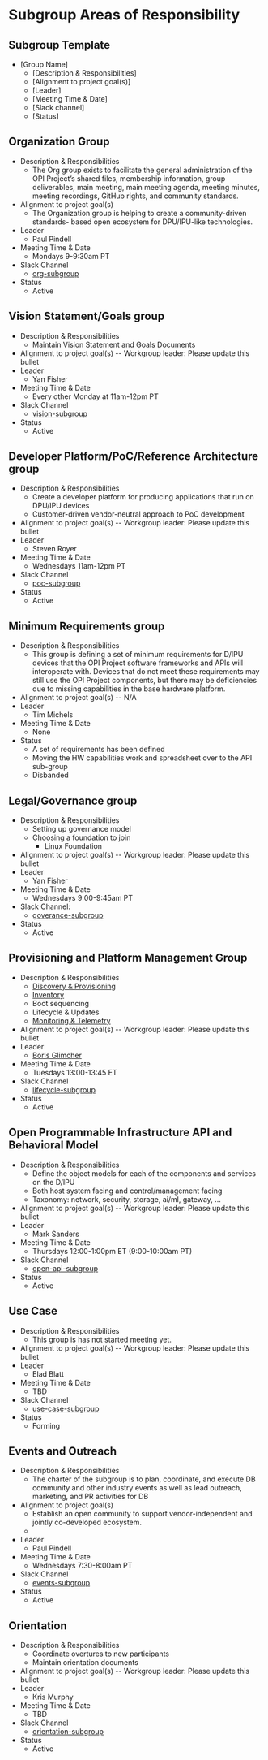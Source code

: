 ﻿# Subgroup Areas of Responsibility

## Subgroup Template
* [Group Name]
   * [Description & Responsibilities]
   * [Alignment to project goal(s)]
   * [Leader]
   * [Meeting Time & Date]
   * [Slack channel]
   * [Status]


## Organization Group
   * Description & Responsibilities
      * The Org group exists to facilitate the general administration of the
        OPI Project’s shared files, membership information, group deliverables,
        main meeting, main meeting agenda, meeting minutes, meeting recordings,
        GitHub rights, and community standards.
   * Alignment to project goal(s) 
      * The Organization group is helping to create a community-driven standards-
        based open ecosystem for DPU/IPU-like technologies.
   * Leader
      * Paul Pindell
   * Meeting Time & Date
      * Mondays 9-9:30am PT
   * Slack Channel
      * [org-subgroup](https://opi-project.slack.com/archives/C032L8R9Y2F)
   * Status
      * Active

## Vision Statement/Goals group
   * Description & Responsibilities
      * Maintain Vision Statement and Goals Documents
   * Alignment to project goal(s) -- Workgroup leader: Please update this bullet
   * Leader
      * Yan Fisher
   * Meeting Time & Date
      * Every other Monday at 11am-12pm PT
   * Slack Channel
      * [vision-subgroup](https://opi-project.slack.com/archives/C0344U70R8W)
   * Status
      * Active

## Developer Platform/PoC/Reference Architecture group
   * Description & Responsibilities
      * Create a developer platform for producing applications that run on
        DPU/IPU devices
      * Customer-driven vendor-neutral approach to PoC development
   * Alignment to project goal(s) -- Workgroup leader: Please update this bullet
   * Leader
      * Steven Royer
   * Meeting Time & Date
      * Wednesdays 11am-12pm PT
   * Slack Channel
      * [poc-subgroup](https://opi-project.slack.com/archives/C033E418VCK)
   * Status
      * Active

## Minimum Requirements group
   * Description & Responsibilities
      * This group is defining a set of minimum requirements for D/IPU devices
        that the OPI Project software frameworks and APIs will interoperate
        with.  Devices that do not meet these requirements may still use the
        OPI Project components, but there may be deficiencies due to missing
        capabilities in the base hardware platform.
   * Alignment to project goal(s) -- N/A
   * Leader
      * Tim Michels
   * Meeting Time & Date
      * None
   * Status
      * A set of requirements has been defined
      * Moving the HW capabilities work and spreadsheet over to the API
        sub-group
      * Disbanded

## Legal/Governance group
   * Description & Responsibilities
      * Setting up governance model
      * Choosing a foundation to join
         * Linux Foundation
   * Alignment to project goal(s) -- Workgroup leader: Please update this bullet
   * Leader
      * Yan Fisher
   * Meeting Time & Date
      * Wednesdays 9:00-9:45am PT
   * Slack Channel:
      * [goverance-subgroup](https://opi-project.slack.com/archives/C03390HJL8Y)
   * Status
      * Active

## Provisioning and Platform Management Group
* Description & Responsibilities
    * [Discovery & Provisioning](https://github.com/opiproject/opi-prov-life/blob/main/PROVISIONING.md)
    * [Inventory](https://github.com/opiproject/opi-prov-life/blob/main/INVENTORY.md)
    * Boot sequencing
    * Lifecycle & Updates
    * [Monitoring & Telemetry](https://github.com/opiproject/opi-prov-life/blob/main/MONITORING.md)
* Alignment to project goal(s) -- Workgroup leader: Please update this bullet
* Leader
    * [Boris Glimcher](https://github.com/glimchb)
* Meeting Time & Date
    * Tuesdays 13:00-13:45 ET
* Slack Channel
    * [lifecycle-subgroup](https://opi-project.slack.com/archives/C0342L6T7EC)
* Status
    * Active

## Open Programmable Infrastructure API and Behavioral Model
   * Description & Responsibilities
      * Define the object models for each of the components and services on the
        D/IPU
      * Both host system facing and control/management facing
      * Taxonomy: network, security, storage, ai/ml, gateway, …
   * Alignment to project goal(s) -- Workgroup leader: Please update this bullet
   * Leader
      * Mark Sanders
   * Meeting Time & Date
      * Thursdays 12:00-1:00pm ET (9:00-10:00am PT)
   * Slack Channel
      * [open-api-subgroup](https://opi-project.slack.com/archives/C0344KMEAKB)
   * Status
      * Active

## Use Case
   * Description & Responsibilities
      * This group is has not started meeting yet.
   * Alignment to project goal(s) -- Workgroup leader: Please update this bullet
   * Leader
      * Elad Blatt
   * Meeting Time & Date
      * TBD
   * Slack Channel
      * [use-case-subgroup](https://opi-project.slack.com/archives/C038BL2KFFU)
   * Status
      * Forming

## Events and Outreach
   * Description & Responsibilities
      * The charter of the subgroup is to plan, coordinate, and execute DB
        community and other industry events as well as lead outreach, marketing,
        and PR activities for DB
   * Alignment to project goal(s)
       * Establish an open community to support vendor-independent and jointly
         co-developed ecosystem.
       * 
   * Leader
      * Paul Pindell
   * Meeting Time & Date
      * Wednesdays 7:30-8:00am PT
   * Slack Channel
      * [events-subgroup](https://opi-project.slack.com/archives/C03462BB1PC)
   * Status
      * Active

## Orientation
   * Description & Responsibilities
      * Coordinate overtures to new participants
      * Maintain orientation documents
   * Alignment to project goal(s) -- Workgroup leader: Please update this bullet
   * Leader
      * Kris Murphy
   * Meeting Time & Date
      * TBD
   * Slack Channel
      * [orientation-subgroup](https://opi-project.slack.com/archives/C03366FT5GW)
   * Status
      * Active
